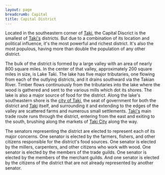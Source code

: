 ```yaml
---
layout: page
breadcrumb: Capital
title: Capital District
---
```


Located in the southeastern corner of [Taki](..), the Capital Discrict is the smallest of [Taki's](..) districts.  But due to a combination of its location and political influence, it's the most powerful and richest district.  It's also the most populous, having more than double the population of any other district.

The bulk of the district is formed by a large valley with an area of nearly 800 square miles.  In the center of that valley, approximately 200 square miles in size, is Lake Taki.  The lake has five major tributaries, one flowing from each of the outlying districts, and it drains southward via the Takian River.  Timber flows continuously from the tributaries into the lake where the wood is gathered and sent to the various mills which dot its shores.  The lake is also a major source of food for the district.  Along the lake's southeastern shore is the [city of Taki](taki), the seat of government for both the district and [Taki](..) itself, and surrounding it and extending to the edges of the valley are scattered farms and numerous small settlements.  [Taki's](..) main trade route runs through the district, entering from the east and exiting to the south, brushing along the markets of [Taki City](taki) along the way.

The senators representing the district are elected to represent each of its major concerns.  One senator is elected by the farmers, fishers, and other citizens responsible for the district's food sources.  One senator is elected by the millers, carpenters, and other citizens who work with wood.  One senator is elected by the members of the trade guilds.  One senator is elected by the members of the merchant guilds.  And one senator is elected by the citizens of the district that are not already represented by another senator.
